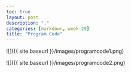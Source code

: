```yaml
---
toc: true
layout: post
description: "."
categories: [markdown, week-29]
title: "Program Code"
---
```


![]({{ site.baseurl }}/images/programcode1.png)

![]({{ site.baseurl }}/images/programcode2.png)
